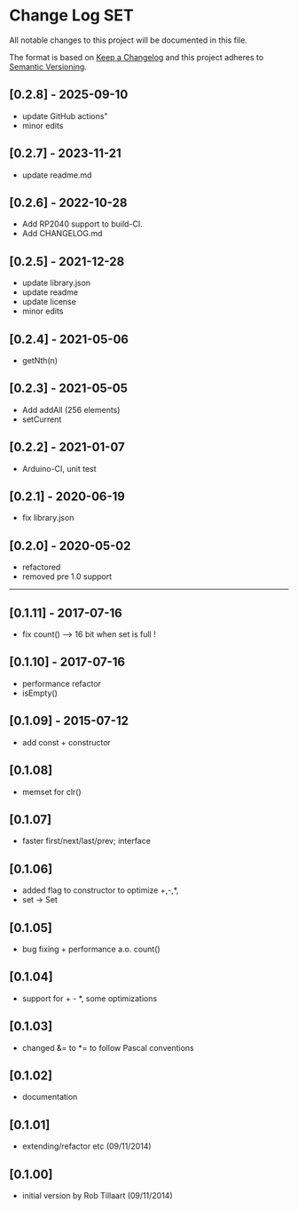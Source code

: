 # Change Log SET

All notable changes to this project will be documented in this file.

The format is based on [Keep a Changelog](http://keepachangelog.com/)
and this project adheres to [Semantic Versioning](http://semver.org/).


## [0.2.8] - 2025-09-10
- update GitHub actions"
- minor edits

## [0.2.7] - 2023-11-21
- update readme.md

## [0.2.6] - 2022-10-28
- Add RP2040 support to build-CI.
- Add CHANGELOG.md

## [0.2.5] - 2021-12-28
- update library.json
- update readme
- update license
- minor edits

## [0.2.4] - 2021-05-06
- getNth(n)

## [0.2.3] - 2021-05-05
- Add addAll (256 elements)
- setCurrent

## [0.2.2] - 2021-01-07
- Arduino-CI, unit test

## [0.2.1] - 2020-06-19
- fix library.json

## [0.2.0] - 2020-05-02
- refactored
- removed pre 1.0 support

----

## [0.1.11] - 2017-07-16
- fix count() --> 16 bit when set is full !

## [0.1.10] - 2017-07-16
- performance refactor
- isEmpty()

## [0.1.09] - 2015-07-12
- add const + constructor

## [0.1.08]
- memset for clr()

## [0.1.07]
- faster first/next/last/prev; interface

## [0.1.06]
- added flag to constructor to optimize +,-,*,
- set -> Set

## [0.1.05]
- bug fixing + performance a.o. count()

## [0.1.04]
- support for + - \*, some optimizations

## [0.1.03]
- changed &= to \*= to follow Pascal conventions

## [0.1.02]
- documentation

## [0.1.01]
- extending/refactor etc (09/11/2014)

## [0.1.00]
- initial version by Rob Tillaart (09/11/2014)


